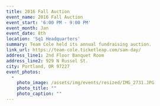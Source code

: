 ```yaml
---
title: 2016 Fall Auction
event_name: 2016 Fall Auction
event_start: '6:00 PM - 9:00 PM'
event_month: Jan
event_date: 8th
location: 'Sq1 Headquarters'
summary: Team Cole held its annual fundraising auction.
link_url: https://team-cole.ticketleap.com/sam-day/
address_line1: 2nd Floor Banquet Room
address_line2: 929 N Russel St.
city: Portland, OR 97227
event_photos:
  -
    photo_image: /assets/img/events/resized/IMG_2731.JPG
    photo_title: ""
    photo_caption: ""
---
```

